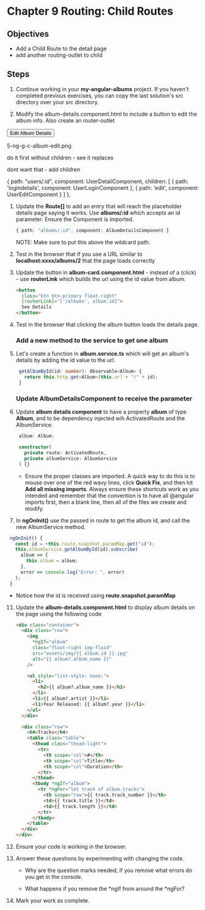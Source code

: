# Chapter 9 Routing: Child Routes 

## Objectives

- Add a Child Route to the detail page
- add another routing-outlet to child


## Steps

1. Continue working in your **my-angular-albums** project. If you haven't completed previous exercises, you can copy the last solution's src directory over your src directory.

2. Modify the album-details.component.html to include a button to edit the album info. Also create an router-outlet

 <button routerLink="edit" routerLinkActive="button-active" class="button">Edit Album Details</button>
    <router-outlet></router-outlet>

5-ng-g-c-album-edit.png

do it first without children - see it replaces 

dont want that - add children 


{
    path: "users/:id", component: UserDetailComponent,
    children: [
      { path: 'logindetails', component: UserLoginComponent },
      { path: 'edit', component: UserEditComponent }
    ]
  },






1. Update the **Route[]** to add an entry that will reach the placeholder details page saying it works. Use **albums/:id** which accepts an id parameter. Ensure the Component is imported.

   ```typescript
   { path: "albums/:id", component: AlbumDetailsComponent }
   ```

   NOTE: Make sure to put this above the wildcard path.

2. Test in the browser that if you use a URL similar to **localhost:xxxx/albums/2** that the page loads correctly

3. Update the button in **album-card.component.html** - instead of a (click) - use **routerLink** which builds the url using the id value from album.

   ```html
   <button
     class="btn btn-primary float-right"
     [routerLink]="['/albums', album.id]">
     See Details
   </button>
   ```

4. Test in the browser that clicking the album button loads the details page.

   ### Add a new method to the service to get one album

5. Let's create a function in **album.service.ts** which will get an album's details by adding the id value to the url.

   ```typescript
    getAlbumById(id: number): Observable<Album> {
      return this.http.get<Album>(this.url + "/" + id);
    }
   ```

   ### Update AlbumDetailsComponent to receive the parameter

6. Update **album details component** to have a property **album** of type **Album**, and to be dependency injected wih ActivatedRoute and the AlbumService.

   ```typescript
    album: Album;

    constructor(
      private route: ActivatedRoute,
      private albumService: AlbumService
    ) {}
   ```

   - Ensure the proper classes are imported. A quick way to do this is to mouse over one of the red wavy lines, click **Quick Fix**, and then hit **Add all missing imports**. Always ensure these shortcuts work as you intended and remember that the convention is to have all @angular imports first, then a blank line, then all of the files we create and modify.

7.  In **ngOnInit()** use the passed in route to get the album id, and call the new AlbumService method.

   ```typescript
    ngOnInit() {
      const id = +this.route.snapshot.paramMap.get("id");
      this.albumService.getAlbumById(id).subscribe(
        album => {
          this.album = album;
        },
        error => console.log("Error: ", error)
      );
    }
   ```

   - Notice how the id is received using **route.snapshot.paramMap**

11. Update the **album-details.component.html** to display album details on the page using the following code

    ```html
    <div class="container">
      <div class="row">
        <img
          *ngIf="album"
          class="float-right img-fluid"
          src="assets/img/{{ album.id }}.jpg"
          alt="{{ album?.album_name }}"
        />

        <ul style="list-style: none;">
          <li>
            <h2>{{ album?.album_name }}</h2>
          </li>
          <li>{{ album?.artist }}</li>
          <li>Year Released: {{ album?.year }}</li>
        </ul>
      </div>

      <div class="row">
        <h4>Tracks</h4>
        <table class="table">
          <thead class="thead-light">
            <tr>
              <th scope="col">#</th>
              <th scope="col">Title</th>
              <th scope="col">Duration</th>
            </tr>
          </thead>
          <tbody *ngIf="album">
            <tr *ngFor="let track of album.tracks">
              <th scope="row">{{ track.track_number }}</th>
              <td>{{ track.title }}</td>
              <td>{{ track.length }}</td>
            </tr>
          </tbody>
        </table>
      </div>
    </div>
    ```

12. Ensure your code is working in the browser.

13. Answer these questions by experimenting with changing the code.

    - Why are the question marks needed, if you remove what errors do you get in the console.

    - What happens if you remove the *ngIf from around the *ngFor?

14. Mark your work as complete.
